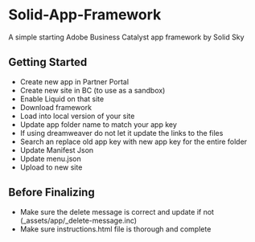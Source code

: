 # Solid-App-Framework
A simple starting Adobe Business Catalyst app framework by Solid Sky
## Getting Started
* Create new app in Partner Portal
* Create new site in BC (to use as a sandbox)
* Enable Liquid on that site
*	Download framework
* Load into local version of your site
*	Update app folder name to match your app key
* If using dreamweaver do not let it update the links to the files
*	Search an replace old app key with new app key for the entire folder
*	Update Manifest Json
*	Update menu.json
*	Upload to new site

## Before Finalizing
*	Make sure the delete message is correct and update if not (_assets/app/_delete-message.inc)
*	Make sure instructions.html file is thorough and complete 
